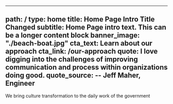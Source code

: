 ---
path: /
type: home
title: Home Page Intro Title Changed
subtitle: Home Page intro text. This can be a longer content block
banner_image: "./beach-boat.jpg"
cta_text: Learn about our approach
cta_link: /our-approach
quote: I love digging into the challenges of improving communication and process within organizations doing good.
quote_source: -- Jeff Maher, Engineer
-------------------------------------

We bring culture transformation to the daily work of the government
